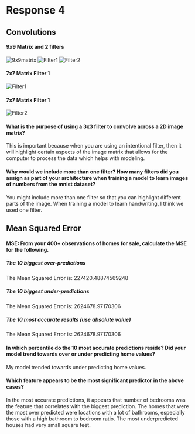 # Response 4


## Convolutions
#### 9x9 Matrix and 2 filters
![9x9matrix](https://sglott.github.io/Data310_workbook/9x9matrix.png)
![Filter1](https://sglott.github.io/Data310_workbook/matfilt1.png)
![Filter2](https://sglott.github.io/Data310_workbook/matfilt2.png)

#### 7x7 Matrix Filter 1
![Filter1](https://sglott.github.io/Data310_workbook/matrix1.png)

#### 7x7 Matrix Filter 1
![Filter2](https://sglott.github.io/Data310_workbook/matrix2.png)

#### What is the purpose of using a 3x3 filter to convolve across a 2D image matrix?
This is important because when you are using an intentional filter, then it will highlight certain aspects of the image matrix that allows for the computer to process the data which helps with modeling. 

#### Why would we include more than one filter? How many filters did you assign as part of your architecture when training a model to learn images of numbers from the mnist dataset?
You might include more than one filter so that you can highlight different parts of the image. When training a model to learn handwriting, I think we used one filter.

## Mean Squared Error
#### MSE: From your 400+ observations of homes for sale, calculate the MSE for the following.

##### The 10 biggest over-predictions
The Mean Squared Error is:  227420.48874569248

##### The 10 biggest under-predictions
The Mean Squared Error is:  2624678.97170306

##### The 10 most accurate results (use absolute value)
The Mean Squared Error is:  2624678.97170306

#### In which percentile do the 10 most accurate predictions reside? Did your model trend towards over or under predicting home values?
My model trended towards under predicting home values.

#### Which feature appears to be the most significant predictor in the above cases?
In the most accurate predictions, it appears that number of bedrooms was the feature that correlates with the biggest prediction. The homes that were the most over predicted were locations with a lot of bathrooms, especially those with a high bathroom to bedroom ratio. The most underpredicted houses had very small square feet. 
